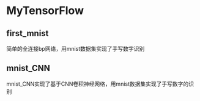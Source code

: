 # MyTensorFlow
## first_mnist
简单的全连接bp网络，用mnist数据集实现了手写数字识别
## mnist_CNN
mnist_CNN实现了基于CNN卷积神经网络，用mnist数据集实现了手写数字的识别
